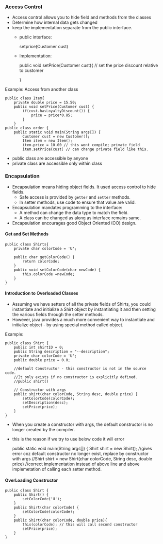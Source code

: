 ### Access Control 
 - Access control allows you to hide field and methods from the classes
 - Determine how internal data gets changed
 - keep the implementation separate from the public interface.
    - public interface:
   
      setprice(Customer cust)
    - Implementation:
 
      public void setPrice(Customer cust){
        // set the price discount relative to customer
   
        }

Example:
Access from another class

    public class Item{
        private double price = 15.50;
        public void setPrice(Customer cust) {
            if(cust.hasLoyaltyDiscount()) {
                price = price*0.85;
            }
        }
    public class order {
        public static void main(String args[]) {
            Customer cust = new Customer();
            Item item = new Item();
            item.price = 10.00 // this wont compile; private field
            item.setPrice(cust) // can change private field like this.


 - public class  are accessible by anyone
 - private class are accessible only within class

### Encapsulation

- Encapsulation means hiding object fields. It used access control to hide fields.
    - Safe access is provided by `getter` and `setter` methods.
    - In setter methods, use code to ensure that value are valid.
- Encapsulation mandates programming to the interface:
    - A method can change the data type to match the field.
    - A class can be changed as along as interface remains same.
- Encapsulation encourages good Object Oriented (OO) design.

#### Get and Set Methods

    public class Shirts{
        private char colorCode = 'U';

        public char getColorCode() {
            return colorCode;
        }
        public void setColorCode(char newCode) {
            this.colorCode =newCode;
        }
    }

#### Introduction to Overloaded Classes

 - Assuming we have setters of all the private fields of Shirts, you could instantiate and initialize a Shirt object by instantiating it and then setting the various fields through the setter methods.
 - However, java provides a much more convenient way to instantiate and initialize object - by using special method called object.

Example:

    public class Shirt {
        public int shirtID = 0;
        public String description = "--description";
        private char colorCode = 'U';
        public double price = 0.0;
        
        //default Constructor - this constructor is not in the source code.
        //It only exists if no constructor is explicitly defined.
        //public shirt()

        // Constructor with args
        public shirt(char colorCode, String desc, double price) {
            setColorCode(colorCode);
            setDescription(desc);
            setPrice(price);
        }
    }
    
- When you create a constructor with args, the default constructor is no longer created by the compiler.
- this is the reason if we try to use below code it will error


    public static void main(String args[]) {
        Shirt shirt = new Shirt(); //gives error coz default constructor no longer exist, replace by constructor with args
        //Shirt shirt = new Shirt(char colorCode, String desc, double price)
        //correct implementation instead of above line and above implemetation of calling each setter method.


#### OverLoading Constructor

    public class Shirt {
        public Shirt() {
            setColorCode('U');
        }
        public Shirt(char colorCode) {
            setColorCode(colorCode);
        }
        public Shirt(char colorCode, double price){
            this(colorCode); // this will call second constructor
            setPrice(price);
        }
    }
